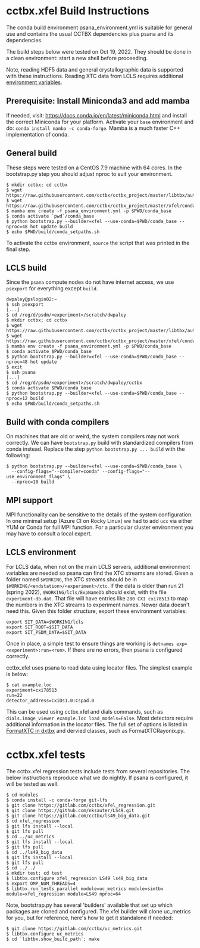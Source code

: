 # cctbx.xfel Build Instructions

The conda build environment psana_environment.yml is suitable
for general use and contains the usual CCTBX dependencies plus psana and its
dependencies.

The build steps below were tested on Oct 19, 2022. They should be done in a clean environment: start
a new shell before proceeding.

Note, reading HDF5 data and general crystallographic data is supported with these instructions. Reading XTC data from LCLS requires additional [environment variables](#LCLS-environment).

## Prerequisite: Install Miniconda3 and add mamba

If needed, visit: https://docs.conda.io/en/latest/miniconda.html and install the correct Miniconda
for your platform. Activate your `base` environment and do: `conda install mamba -c conda-forge`.
Mamba is a much faster C++ implementation of conda.

## General build

These steps were tested on a CentOS 7.9 machine with 64 cores. In the
bootstrap.py step you should adjust nproc to suit your environment.

```
$ mkdir cctbx; cd cctbx
$ wget https://raw.githubusercontent.com/cctbx/cctbx_project/master/libtbx/auto_build/bootstrap.py
$ wget https://raw.githubusercontent.com/cctbx/cctbx_project/master/xfel/conda_envs/psana_environment.yml
$ mamba env create -f psana_environment.yml -p $PWD/conda_base
$ conda activate `pwd`/conda_base
$ python bootstrap.py --builder=xfel --use-conda=$PWD/conda_base --nproc=48 hot update build
$ echo $PWD/build/conda_setpaths.sh
```
To activate the cctbx environment, `source` the script that was printed in the final step.

## LCLS build

Since the `psana` compute nodes do not have internet access, we use `psexport` for everything except `build`.
```
dwpaley@pslogin02:~
$ ssh psexport
[...]
$ cd /reg/d/psdm/<experiment>/scratch/dwpaley
$ mkdir cctbx; cd cctbx
$ wget https://raw.githubusercontent.com/cctbx/cctbx_project/master/libtbx/auto_build/bootstrap.py
$ wget https://raw.githubusercontent.com/cctbx/cctbx_project/master/xfel/conda_envs/psana_environment.yml
$ mamba env create -f psana_environment.yml -p $PWD/conda_base
$ conda activate $PWD/conda_base
$ python bootstrap.py --builder=xfel --use-conda=$PWD/conda_base --nproc=48 hot update
$ exit
$ ssh psana
[...]
$ cd /reg/d/psdm/<experiment>/scratch/dwpaley/cctbx
$ conda activate $PWD/conda_base
$ python bootstrap.py --builder=xfel --use-conda=$PWD/conda_base --nproc=12 build
$ echo $PWD/build/conda_setpaths.sh
```

## Build with conda compilers

On machines that are old or weird, the system compilers may not work correctly. We can have `bootstrap.py` build
with standardized compilers from conda instead. Replace the step `python bootstrap.py ... build` with the following:
```
$ python bootstrap.py --builder=xfel --use-conda=$PWD/conda_base \
  --config-flags="--compiler=conda" --config-flags="--use_environment_flags" \
  --nproc=10 build
```

## MPI support

MPI functionality can be sensitive to the details of the system configuration. In one minimal setup (Azure CI on Rocky Linux)
we had to add `ucx` via either YUM or Conda for full MPI function. For a particular cluster environment you may have to consult
a local expert.

## LCLS environment

For LCLS data, when not on the main LCLS servers, additional environment variables are needed so psana can find the XTC streams are stored. Given a folder named `$WORKING`, the XTC streams should be in `$WORKING/<endstation>/<experiment>/xtc`. If the data is older than run 21 (spring 2022), `$WORKING/lcls/ExpNameDb` should exist, with the file `experiment-db.dat`. That file will have entries like `280 CXI cxi78513` to map the numbers in the XTC streams to experiment names. Newer data doesn't need this. Given this folder structure, export these environment variables:

```
export SIT_DATA=$WORKING/lcls
export SIT_ROOT=$SIT_DATA
export SIT_PSDM_DATA=$SIT_DATA
```

Once in place, a simple test to ensure things are working is `detnames exp=<experiment>:run=<run>`. If there are no errors, then psana is configured correctly.

cctbx.xfel uses psana to read data using locator files. The simplest example is below:

```
$ cat example.loc
experiment=cxi78513
run=22
detector_address=CxiDs1.0:Cspad.0
```

This can be used using cctbx.xfel and dials commands, such as `dials.image_viewer example.loc load_models=False`. Most detectors require additional information in the locator files. The full set of options is listed in [FormatXTC in dxtbx](https://github.com/cctbx/dxtbx/blob/main/src/dxtbx/format/FormatXTC.py) and dervied classes, such as FormatXTCRayonix.py.

# cctbx.xfel tests

The cctbx.xfel regression tests include tests from several repositories.  The below instructions reproduce what we do nightly. If psana is configured, it will be tested as well.

```
$ cd modules
$ conda install -c conda-forge git-lfs
$ git clone https://gitlab.com/cctbx/xfel_regression.git
$ git clone https://github.com/nksauter/LS49.git
$ git clone https://gitlab.com/cctbx/ls49_big_data.git
$ cd xfel_regression
$ git lfs install --local
$ git lfs pull
$ cd ../uc_metrics
$ git lfs install --local
$ git lfs pull
$ cd ../ls49_big_data
$ git lfs install --local
$ git lfs pull
$ cd ../../
$ mkdir test; cd test
$ libtbx.configure xfel_regression LS49 ls49_big_data
$ export OMP_NUM_THREADS=4
$ libtbx.run_tests_parallel module=uc_metrics module=simtbx module=xfel_regression module=LS49 nproc=64
```

Note, bootstrap.py has several 'builders' available that set up which packages are cloned and configured.  The xfel builder will clone uc_metrics for you, but for reference, here's how to get it standalone if needed:

```
$ git clone https://gitlab.com/cctbx/uc_metrics.git
$ libtbx.configure uc_metrics
$ cd `libtbx.show_build_path`; make
```

